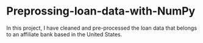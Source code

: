 # Preprossing-loan-data-with-NumPy
In this project, I have cleaned and pre-processed the loan data that belongs to an affiliate bank based in the United States.
